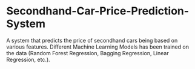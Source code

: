 # Secondhand-Car-Price-Prediction-System
A system that predicts the price of secondhand cars being based on various features. Different Machine Learning Models has been trained on the data (Random Forest Regression, Bagging Regression, Linear Regression, etc.).

